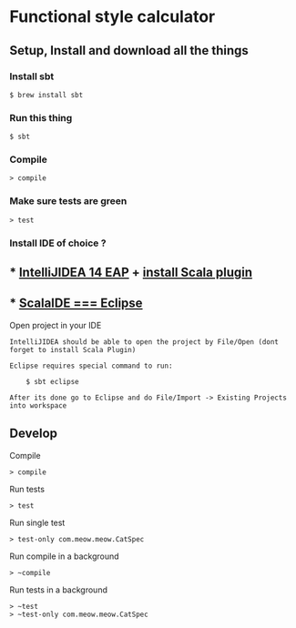 # Functional style calculator

## Setup, Install and download all the things

### Install sbt

	$ brew install sbt
	
### Run this thing

	$ sbt

### Compile

	> compile

### Make sure tests are green

	> test	

### Install IDE of choice ?

## *	[IntelliJIDEA 14 EAP](http://confluence.jetbrains.com/display/IDEADEV/IDEA+14+EAP) + [install Scala plugin](http://confluence.jetbrains.com/display/SCA/Getting+Started+with+IntelliJ+IDEA+Scala+Plugin)

## *	[ScalaIDE === Eclipse](http://scala-ide.org/)

Open project in your IDE

	IntelliJIDEA should be able to open the project by File/Open (dont forget to install Scala Plugin)

	Eclipse requires special command to run:

		$ sbt eclipse

	After its done go to Eclipse and do File/Import -> Existing Projects into workspace

## Develop

Compile

	> compile

Run tests

	> test

Run single test

	> test-only com.meow.meow.CatSpec

Run compile in a background

	> ~compile

Run tests in a background

	> ~test
	> ~test-only com.meow.meow.CatSpec

	

